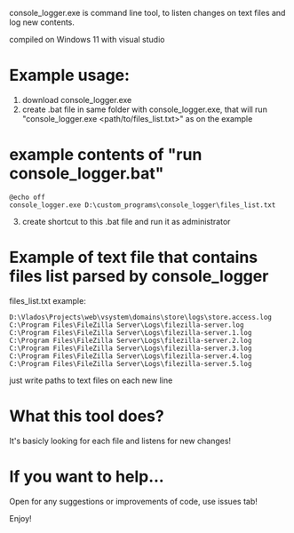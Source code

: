 console_logger.exe is command line tool, to listen changes on text files and log new contents.

compiled on Windows 11 with visual studio

# Example usage:
1) download console_logger.exe
2) create .bat file in same folder with console_logger.exe, that will run "console_logger.exe <path/to/files_list.txt>" as on the example

# example contents of "run console_logger.bat"
```
@echo off
console_logger.exe D:\custom_programs\console_logger\files_list.txt
```
3) create shortcut to this .bat file and run it as administrator

# Example of text file that contains files list parsed by console_logger

files_list.txt example:
```
D:\Vlados\Projects\web\vsystem\domains\store\logs\store.access.log
C:\Program Files\FileZilla Server\Logs\filezilla-server.log
C:\Program Files\FileZilla Server\Logs\filezilla-server.1.log
C:\Program Files\FileZilla Server\Logs\filezilla-server.2.log
C:\Program Files\FileZilla Server\Logs\filezilla-server.3.log
C:\Program Files\FileZilla Server\Logs\filezilla-server.4.log
C:\Program Files\FileZilla Server\Logs\filezilla-server.5.log
```
just write paths to text files on each new line 

# What this tool does? 
It's basicly looking for each file and listens for new changes!

# If you want to help...
Open for any suggestions or improvements of code, use issues tab!

Enjoy!


